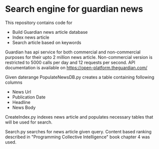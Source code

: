 # Search engine for guardian news
This repository contains code for
* Build Guardian news article database
* Index news article
* Search article based on keywords

Guardian has api service for both commercial and non-commercial purposes for their upto 2 million news article. Non-commercial version is restricted to 5000 calls per day and 12 requests per second. API documentation is available on https://open-platform.theguardian.com/

Given daterange PopulateNewsDB.py creates a table containing following columns
* News Url
* Publication Date
* Headline
* News Body

CreateIndex.py indexes news article and populates necessary tables that will be used for search.

Search.py searches for news article given query. Content based ranking described in "Programming Collective Intelligence" book chapter 4 was used.
